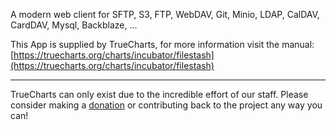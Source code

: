 A modern web client for SFTP, S3, FTP, WebDAV, Git, Minio, LDAP, CalDAV, CardDAV, Mysql, Backblaze, ...

This App is supplied by TrueCharts, for more information visit the manual: [https://truecharts.org/charts/incubator/filestash](https://truecharts.org/charts/incubator/filestash)

---

TrueCharts can only exist due to the incredible effort of our staff.
Please consider making a [donation](https://truecharts.org/sponsor) or contributing back to the project any way you can!
